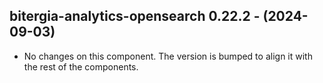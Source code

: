   ## bitergia-analytics-opensearch 0.22.2 - (2024-09-03)
  
  * No changes on this component. The version is bumped to align it
    with the rest of the components.
